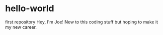 # hello-world
first repository
Hey, I'm Joe! New to this coding stuff but hoping to make it my new career.
